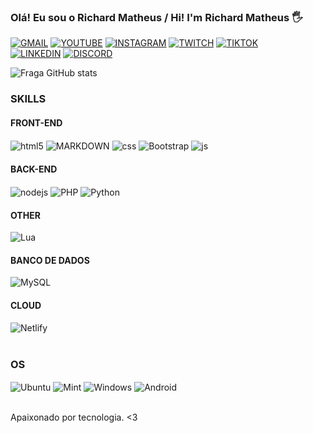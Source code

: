 ### Olá! Eu sou o Richard Matheus / Hi! I'm Richard Matheus 🖐️
[![GMAIL](https://img.shields.io/badge/Gmail-D14836?style=for-the-badge&logo=gmail&logoColor=white)](richardmatheusf80@gmail.com)
[![YOUTUBE](https://img.shields.io/badge/YouTube-FF0000?style=for-the-badge&logo=youtube&logoColor=white)](https://www.youtube.com/channel/UCWN_G1VmIP2LIFn2_2I_7ZA)
[![INSTAGRAM](https://img.shields.io/badge/Instagram-E4405F?style=for-the-badge&logo=instagram&logoColor=white)](https://www.instagram.com/richard.mttw/)
[![TWITCH](https://img.shields.io/badge/Twitch-9146FF?style=for-the-badge&logo=twitch&logoColor=white
)](https://www.twitch.tv/richardmatthew80)
[![TIKTOK](https://img.shields.io/badge/TikTok-000000?style=for-the-badge&logo=tiktok&logoColor=white
)](https://www.tiktok.com/@richardmatthewf)<br>
[![LINKEDIN](https://img.shields.io/badge/LinkedIn-0077B5?style=for-the-badge&logo=linkedin&logoColor=white)](https://www.linkedin.com/in/richard-matheus-farias-440626235)
[![DISCORD](https://img.shields.io/badge/Discord-7289DA?style=for-the-badge&logo=discord&logoColor=white
)]()

![Fraga GitHub stats](https://github-readme-stats.vercel.app/api?username=RichardMatth&show_icons=true&theme=dracula&count_private=false)


### SKILLS

#### FRONT-END
<div style="display: inline_block">
  <img align="center" alt="html5" src="https://img.shields.io/badge/HTML5-E34F26?style=for-the-badge&logo=html5&logoColor=white" />
  <img align="center" alt="MARKDOWN" src="https://img.shields.io/badge/Markdown-000000?style=for-the-badge&logo=markdown&logoColor=white" />
  <img align="center" alt="css" src="https://img.shields.io/badge/CSS3-1572B6?style=for-the-badge&logo=css3&logoColor=white" />
   <img align="center" alt="Bootstrap" src="https://img.shields.io/badge/Bootstrap-563D7C?style=for-the-badge&logo=bootstrap&logoColor=white">
  <img align="center" alt="js" src="https://img.shields.io/badge/JavaScript-F7DF1E?style=for-the-badge&logo=javascript&logoColor=black" /><br>
</div>

#### BACK-END
  <div>
  <img align="center" alt="nodejs" src="https://img.shields.io/badge/Node.js-43853D?style=for-the-badge&logo=node.js&logoColor=white" />
  <img align="center" alt="PHP" src="https://img.shields.io/badge/PHP-777BB4?style=for-the-badge&logo=php&logoColor=white" />
  <img align="center" alt="Python" src="https://img.shields.io/badge/Python-3776AB?style=for-the-badge&logo=python&logoColor=white" />
  </div>

#### OTHER
<div>
 <img align="center" alt="Lua" src="https://img.shields.io/badge/Lua-2C2D72?style=for-the-badge&logo=lua&logoColor=white" />
</div>

#### BANCO DE DADOS
<div>
  <img align="center" alt="MySQL" src="img align="center" alt="MySQL" src="https://img.shields.io/badge/MySQL-00000F?style=for-the-badge&logo=mysql&logoColor=white" />
</div>

#### CLOUD
<div>
  <img align="center" alt="Netlify" src="https://img.shields.io/badge/Netlify-00C7B7?style=for-the-badge&logo=netlify&logoColor=white" />
</div><br/>

### OS
<div style="display: inline_block">
  <img align="center" alt="Ubuntu" src="https://img.shields.io/badge/Ubuntu-E95420?style=for-the-badge&logo=ubuntu&logoColor=white">
  <img align="center" alt="Mint" src="https://img.shields.io/badge/Linux_Mint-87CF3E?style=for-the-badge&logo=linux-mint&logoColor=white">
  <img align="center" alt="Windows" src="https://img.shields.io/badge/Windows-0078D6?style=for-the-badge&logo=windows&logoColor=white">
  <img align="center" alt="Android" src="https://img.shields.io/badge/Android-3DDC84?style=for-the-badge&logo=android&logoColor=white">
</div>

<br>

Apaixonado por tecnologia. <3
